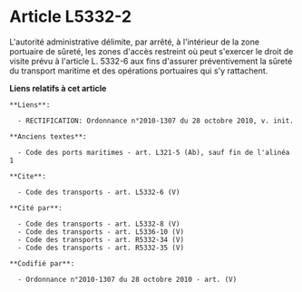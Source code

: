 # Article L5332-2

L'autorité administrative délimite, par arrêté, à l'intérieur de la zone portuaire de sûreté, les zones d'accès restreint où
peut s'exercer le droit de visite prévu à l'article L. 5332-6 aux fins d'assurer préventivement la sûreté du transport
maritime et des opérations portuaires qui s'y rattachent.

**Liens relatifs à cet article**

	**Liens**:

	  - RECTIFICATION: Ordonnance n°2010-1307 du 28 octobre 2010, v. init.

	**Anciens textes**:

	  - Code des ports maritimes - art. L321-5 (Ab), sauf fin de l'alinéa 1

	**Cite**:

	  - Code des transports - art. L5332-6 (V)

	**Cité par**:

	  - Code des transports - art. L5332-8 (V)
	  - Code des transports - art. L5336-10 (V)
	  - Code des transports - art. R5332-34 (V)
	  - Code des transports - art. R5332-35 (V)

	**Codifié par**:

	  - Ordonnance n°2010-1307 du 28 octobre 2010 - art. (V)
